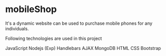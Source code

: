 # mobileShop

It's a dynamic website can be used to purchase mobile phones for any individuals.

Following technologies are used in this project

JavaScript Nodejs (Exp) Handlebars AJAX MongoDB HTML CSS Bootstrap
